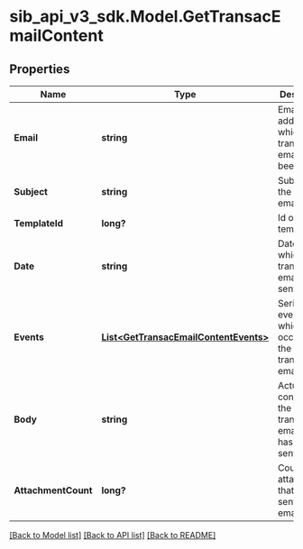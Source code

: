 # sib_api_v3_sdk.Model.GetTransacEmailContent
## Properties

Name | Type | Description | Notes
------------ | ------------- | ------------- | -------------
**Email** | **string** | Email address to which transactional email has been sent | 
**Subject** | **string** | Subject of the sent email | 
**TemplateId** | **long?** | Id of the template | [optional] 
**Date** | **string** | Date on which transactional email was sent | 
**Events** | [**List&lt;GetTransacEmailContentEvents&gt;**](GetTransacEmailContentEvents.md) | Series of events which occurred on the transactional email | 
**Body** | **string** | Actual content of the transactional email that has been sent | 
**AttachmentCount** | **long?** | Count of the attachments that were sent in the email | 

[[Back to Model list]](../README.md#documentation-for-models) [[Back to API list]](../README.md#documentation-for-api-endpoints) [[Back to README]](../README.md)

